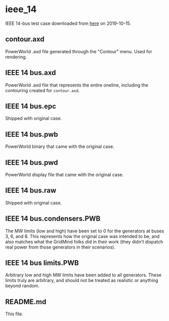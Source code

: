 # ieee_14
IEEE 14-bus test case downloaded from [here](https://electricgrids.engr.tamu.edu/electric-grid-test-cases/ieee-14-bus-system/)
on 2019-10-15.

## contour.axd
PowerWorld .axd file generated through the "Contour" menu. Used for 
rendering.

## IEEE 14 bus.axd
PowerWorld .axd file that represents the entire oneline, including the
contouring created for `contour.axd`.

## IEEE 14 bus.epc
Shipped with original case.

## IEEE 14 bus.pwb
PowerWorld binary that came with the original case.

## IEEE 14 bus.pwd
PowerWorld display file that came with the original case.

## IEEE 14 bus.raw
Shipped with original case.

## IEEE 14 bus.condensers.PWB
The MW limits (low and high) have been set to 0 for the generators at
buses 3, 6, and 8. This represents how the original case was intended to
be, and also matches what the GridMind folks did in their work (they
didn't dispatch real power from those generators in their scenarios).

## IEEE 14 bus limits.PWB
Arbitrary low and high MW limits have been added to all generators. 
These limits truly are arbitrary, and should not be treated as realistic
or anything beyond random.

## README.md
This file.